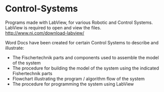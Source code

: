 # Control-Systems

Programs made with LabView, for various Robotic and Control Systems.<br/>
LabView is required to open and view the files.<br/>
http://www.ni.com/download-labview/<br/>

Word Docs have been created for certain Control Systems to describe and illustrate:
  - The Fischertechnik parts and components used to assemble the model of the system<br/>
  - The procedure for building the model of the system using the indicated Fishertechnik parts<br/>
  - Flowchart illustrating the program / algorithm flow of the system<br/>
  - The procedure for programming the system using LabView<br/>
